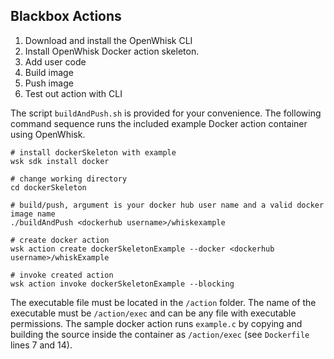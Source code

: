 <!--
#
# Licensed to the Apache Software Foundation (ASF) under one or more contributor
# license agreements.  See the NOTICE file distributed with this work for additional
# information regarding copyright ownership.  The ASF licenses this file to you
# under the Apache License, Version 2.0 (the # "License"); you may not use this
# file except in compliance with the License.  You may obtain a copy of the License
# at:
#
# http://www.apache.org/licenses/LICENSE-2.0
#
# Unless required by applicable law or agreed to in writing, software distributed
# under the License is distributed on an "AS IS" BASIS, WITHOUT WARRANTIES OR
# CONDITIONS OF ANY KIND, either express or implied.  See the License for the
# specific language governing permissions and limitations under the License.
#
-->

## Blackbox Actions

1. Download and install the OpenWhisk CLI
2. Install OpenWhisk Docker action skeleton.
3. Add user code
4. Build image
5. Push image
6. Test out action with CLI

The script `buildAndPush.sh` is provided for your convenience. The following command sequence
runs the included example Docker action container using OpenWhisk.

```
# install dockerSkeleton with example
wsk sdk install docker

# change working directory
cd dockerSkeleton

# build/push, argument is your docker hub user name and a valid docker image name
./buildAndPush <dockerhub username>/whiskexample

# create docker action
wsk action create dockerSkeletonExample --docker <dockerhub username>/whiskExample

# invoke created action
wsk action invoke dockerSkeletonExample --blocking
```

The executable file must be located in the `/action` folder.
The name of the executable must be `/action/exec` and can be any file with executable permissions.
The sample docker action runs `example.c` by copying and building the source inside the container
as `/action/exec` (see `Dockerfile` lines 7 and 14).
